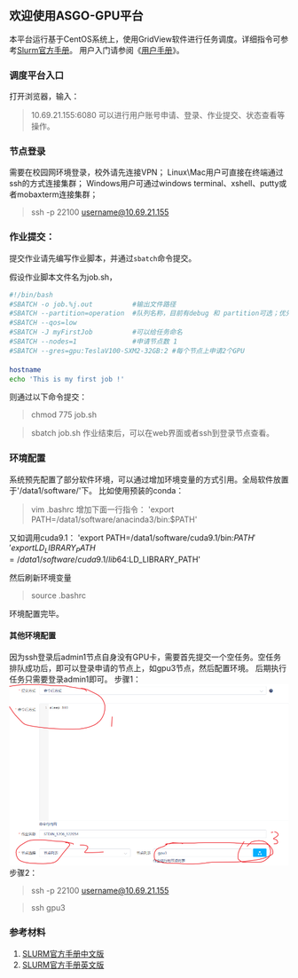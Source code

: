 ## 欢迎使用ASGO-GPU平台
本平台运行基于CentOS系统上，使用GridView软件进行任务调度。详细指令可参考[Slurm官方手册](https://slurm.schedmd.com/quickstart.html)。
用户入门请参阅《[用户手册](用户手册.pdf)》。

### 调度平台入口
打开浏览器，输入：
> 10.69.21.155:6080
可以进行用户账号申请、登录、作业提交、状态查看等操作。

### 节点登录
需要在校园网环境登录，校外请先连接VPN； Linux\Mac用户可直接在终端通过ssh的方式连接集群； Windows用户可通过windows terminal、xshell、putty或者mobaxterm连接集群；
> ssh -p 22100 username@10.69.21.155


### 作业提交：
提交作业请先编写作业脚本，并通过`sbatch`命令提交。

假设作业脚本文件名为job.sh，
```bash
#!/bin/bash
#SBATCH -o job.%j.out          #输出文件路径
#SBATCH --partition=operation  #队列名称，目前有debug 和 partition可选；优先级不同
#SBATCH --qos=low
#SBATCH -J myFirstJob          #可以给任务命名
#SBATCH --nodes=1              #申请节点数 1
#SBATCH --gres=gpu:TeslaV100-SXM2-32GB:2 #每个节点上申请2个GPU

hostname
echo 'This is my first job !'
```
则通过以下命令提交：
> chmod 775 job.sh

> sbatch job.sh
作业结束后，可以在web界面或者ssh到登录节点查看。

### 环境配置
系统预先配置了部分软件环境，可以通过增加环境变量的方式引用。全局软件放置于'/data1/software/'下。
比如使用预装的conda：
> vim .bashrc
增加下面一行指令：
'export PATH=/data1/software/anacinda3/bin:$PATH'

又如调用cuda9.1：
'export PATH=/data1/software/cuda9.1/bin:$PATH'
'export LD_LIBRARY_PATH=/data1/software/cuda9.1/lib64:$LD_LIBRARY_PATH'

然后刷新环境变量
> source .bashrc

环境配置完毕。

#### 其他环境配置
因为ssh登录后admin1节点自身没有GPU卡，需要首先提交一个空任务。空任务排队成功后，即可以登录申请的节点上，如gpu3节点，然后配置环境。
后期执行任务只需要登录admin1即可。
步骤1：
![空任务提交](gpu3.bmp "空任务提交")
步骤2：
> ssh -p 22100 username@10.69.21.155

> ssh gpu3

<!-- ### 用户交流群
![ASGO-GPU用户群](qr.bmp "限时有效")
 -->

<!-- Markdown is a lightweight and easy-to-use syntax for styling your writing. It includes conventions for -->

<!-- ```markdown
Syntax highlighted code block

# Header 1
## Header 2
### Header 3

- Bulleted
- List

1. Numbered
2. List

**Bold** and _Italic_ and `Code` text

[Link](url) and ![Image](src)
```

For more details see [GitHub Flavored Markdown](https://guides.github.com/features/mastering-markdown/).

### Jekyll Themes

Your Pages site will use the layout and styles from the Jekyll theme you have selected in your [repository settings](https://github.com/asgogpu/asgogpu.github.io/settings). The name of this theme is saved in the Jekyll `_config.yml` configuration file.

### Support or Contact

Having trouble with Pages? Check out our [documentation](https://docs.github.com/categories/github-pages-basics/) or [contact support](https://github.com/contact) and we’ll help you sort it out.

 -->
### 参考材料
1. [SLURM官方手册中文版](https://docs.slurm.cn/users/)
1. [SLURM官方手册英文版](https://slurm.schedmd.com/documentation.html)
